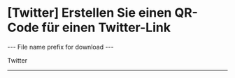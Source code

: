 <h1>[Twitter] Erstellen Sie einen QR-Code für einen Twitter-Link</h1>

--- File name prefix for download ---

Twitter

----------
